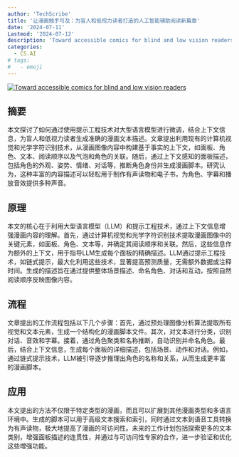 ```yaml
---
author: 'TechScribe'
title: '让漫画触手可及：为盲人和低视力读者打造的人工智能辅助阅读新篇章'
date: '2024-07-11'
Lastmod: '2024-07-12'
description: 'Toward accessible comics for blind and low vision readers'
categories:
  - CS.AI
# tags:
#   - emoji
---
```


[![Toward accessible comics for blind and low vision readers](https://arxiv-research-1301205113.cos.ap-guangzhou.myqcloud.com/images/2407.08248v1.pdf_0.jpg)](https://arxiv.org/abs/2407.08248v1)

## 摘要

本文探讨了如何通过使用提示工程技术对大型语言模型进行微调，结合上下文信息，为盲人和低视力读者生成准确的漫画文本描述。文章提出利用现有的计算机视觉和光学字符识别技术，从漫画图像内容中构建基于事实的上下文，如面板、角色、文本、阅读顺序以及气泡和角色的关联。随后，通过上下文感知的面板描述，包括角色的外观、姿势、情绪、对话等，推断角色身份并生成漫画脚本。研究认为，这种丰富的内容描述可以轻松用于制作有声读物和电子书，为角色、字幕和播放音效提供多种声音。<!--more-->

## 原理

本文的核心在于利用大型语言模型（LLM）和提示工程技术，通过上下文信息增强漫画内容的理解。首先，通过计算机视觉和光学字符识别技术提取漫画图像中的关键元素，如面板、角色、文本等，并确定其阅读顺序和关联。然后，这些信息作为额外的上下文，用于指导LLM生成每个面板的精确描述。LLM通过提示工程技术，如链式提示，最大化利用这些技术，显著提高预测质量，无需额外数据或注释时间。生成的描述旨在通过提供整体场景描述、命名角色、对话和互动，按照自然阅读顺序反映图像内容。

## 流程

文章提出的工作流程包括以下几个步骤：首先，通过预处理图像分析算法提取所有视觉和文本元素，生成一个结构化的漫画脚本文件。其次，对文本进行分类，识别对话、音效和字幕。接着，通过角色聚类和名称推断，自动识别并命名角色。最后，结合上下文信息，生成每个面板的详细描述，包括场景、动作和对话。例如，通过链式提示技术，LLM被引导逐步推理出角色的名称和关系，从而生成更丰富的漫画脚本。

## 应用

本文提出的方法不仅限于特定类型的漫画，而且可以扩展到其他漫画类型和多语言环境中。生成的脚本可以用于高级文本搜索和索引，同时通过文本到语音工具转换为有声读物，极大地提高了漫画的可访问性。未来的工作计划包括探索更多的文本类别，增强面板描述的连贯性，并通过与可访问性专家的合作，进一步验证和优化这些增强功能。